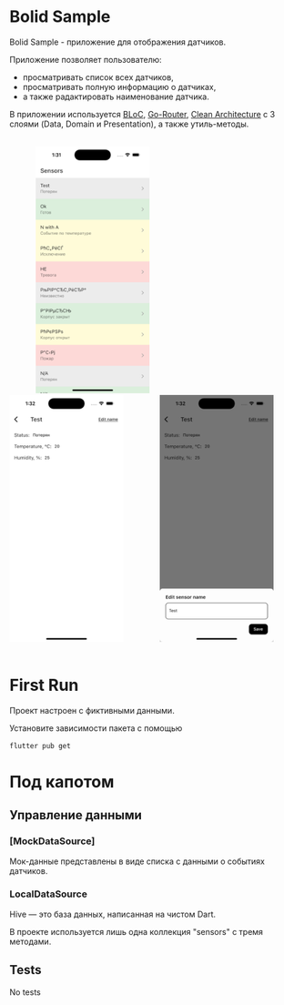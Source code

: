 # Bolid Sample

Bolid Sample - приложение для отображения датчиков.

Приложение позволяет пользователю: 
- просматривать список всех датчиков, 
- просматривать полную информацию о датчиках, 
- а также радактировать наименование датчика.

В приложении используется [BLoC], [Go-Router], [Clean Architecture] с 3 слоями (Data, Domain и Presentation), а также утиль-методы.

<br />
<div>
  &emsp;&emsp;&emsp;
  <img src="https://github.com/ProtoCornHub/bolid_sample/blob/main/assets/ios/main.png" alt="Light theme" width="200">
  &emsp;&emsp;&emsp;&emsp;
  <img src="https://github.com/ProtoCornHub/bolid_sample/blob/main/assets/ios/details.png" alt="Dark theme" width="200">  
  &emsp;&emsp;&emsp;&emsp;
  <img src="https://github.com/ProtoCornHub/bolid_sample/blob/main/assets/ios/edit_name.png" alt="Dark theme" width="200">  
</div>
<br />

[Bloc]: https://bloclibrary.dev/#/
[Clean Architecture]: https://tech.tamara.co/architect-your-flutter-app-the-clean-way-with-bloc-703e6a8c2d23
[Go-Router]: https://pub.dev/packages/go_router

# First Run

Проект настроен с фиктивными данными. 

Установите зависимости пакета с помощью

```
flutter pub get
```

# Под капотом

## Управление данными

### [MockDataSource]

Мок-данные представлены в виде списка с данными о событиях датчиков.

### LocalDataSource

Hive — это база данных, написанная на чистом Dart.

В проекте используется лишь одна коллекция "sensors" с тремя методами.

[hive]: https://pub.dev/packages/hive

## Tests

No tests
